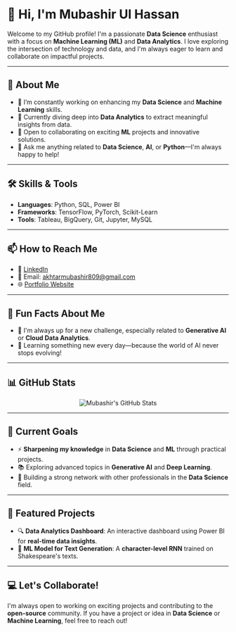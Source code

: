 # 👋 Hi, I'm Mubashir Ul Hassan

Welcome to my GitHub profile! I'm a passionate **Data Science** enthusiast with a focus on **Machine Learning (ML)** and **Data Analytics**. I love exploring the intersection of technology and data, and I'm always eager to learn and collaborate on impactful projects.

---

## 🚀 About Me

- 🔭 I’m constantly working on enhancing my **Data Science** and **Machine Learning** skills.
- 🌱 Currently diving deep into **Data Analytics** to extract meaningful insights from data.
- 🤝 Open to collaborating on exciting **ML** projects and innovative solutions.
- 💬 Ask me anything related to **Data Science**, **AI**, or **Python**—I'm always happy to help!

---

## 🛠️ Skills & Tools

- **Languages**: Python, SQL, Power BI
- **Frameworks**: TensorFlow, PyTorch, Scikit-Learn
- **Tools**: Tableau, BigQuery, Git, Jupyter, MySQL

---

## 📫 How to Reach Me

- 💼 [LinkedIn](https://www.linkedin.com/in/mubashir-ul-hassan)
- 📧 Email: [akhtarmubashir809@gmail.com](mailto:akhtarmubashir809@gmail.com)
- 🌐 [Portfolio Website](https://yourportfolio.com)

---

## 🌟 Fun Facts About Me

- 🚀 I'm always up for a new challenge, especially related to **Generative AI** or **Cloud Data Analytics**.
- 🧠 Learning something new every day—because the world of AI never stops evolving!

---

## 📊 GitHub Stats

<p align="center">
  <img src="https://github-readme-stats.vercel.app/api?username=Mubashir-Ul-Hassan&show_icons=true&theme=radical" alt="Mubashir's GitHub Stats" />
</p>

---

## 🎯 Current Goals

- ⚡ **Sharpening my knowledge** in **Data Science** and **ML** through practical projects.
- 📚 Exploring advanced topics in **Generative AI** and **Deep Learning**.
- 💼 Building a strong network with other professionals in the **Data Science** field.

---

## 🌟 Featured Projects

- 🔍 **Data Analytics Dashboard**: An interactive dashboard using Power BI for **real-time data insights**.
- 🤖 **ML Model for Text Generation**: A **character-level RNN** trained on Shakespeare's texts.

---

## 💻 Let's Collaborate!

I'm always open to working on exciting projects and contributing to the **open-source** community. If you have a project or idea in **Data Science** or **Machine Learning**, feel free to reach out!



<!---
Mubashir-Ul-Hassan/Mubashir-Ul-Hassan is a ✨ special ✨ repository because its `README.md` (this file) appears on your GitHub profile.
You can click the Preview link to take a look at your changes.
--->
